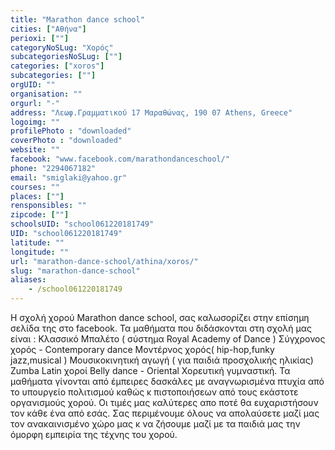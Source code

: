 ```yaml
---
title: "Marathon dance school"
cities: ["Αθήνα"]
perioxi: [""]
categoryNoSLug: "Χορός"
subcategoriesNoSLug: [""]
categories: ["xoros"]
subcategories: [""]
orgUID: ""
organisation: ""
orgurl: "-"
address: "Λεωφ.Γραμματικού 17 Μαραθώνας, 190 07 Athens, Greece"
logoimg: ""
profilePhoto : "downloaded"
coverPhoto : "downloaded"
website: ""
facebook: "www.facebook.com/marathondanceschool/"
phone: "2294067182"
email: "smiglaki@yahoo.gr"
courses: ""
places: [""]
rensponsibles: ""
zipcode: [""]
schoolsUID: "school061220181749"
UID: "school061220181749"
latitude: ""
longitude: ""
url: "marathon-dance-school/athina/xoros/"
slug: "marathon-dance-school"
aliases:
    - /school061220181749
---
```





Η σχολή χορού Marathon dance school, σας καλωσορίζει στην επίσημη σελίδα της στο facebook. Τα μαθήματα που διδάσκονται στη σχολή μας είναι : Κλασσικό Μπαλέτο ( σύστημα Royal Academy of Dance ) Σύγχρονος χορός - Contemporary dance Μοντέρνος χορός( hip-hop,funky jazz,musical ) Μουσικοκινητική αγωγή ( για παιδιά προσχολικής ηλικίας) Zumba Latin χοροί Belly dance - Oriental Χορευτική γυμναστική. Τα μαθήματα γίνονται από έμπειρες δασκάλες με αναγνωρισμένα πτυχία από το υπουργείο πολιτισμού καθώς κ πιστοποιήσεων από τους εκάστοτε οργανισμούς χορού. Οι τιμές μας καλύτερες απο ποτέ θα ευχαριστήσουν τον κάθε ένα από εσάς. Σας περιμένουμε όλους να απολαύσετε μαζί μας τον ανακαινισμένο χώρο μας κ να ζήσουμε μαζί με τα παιδιά μας την όμορφη εμπειρία της τέχνης του χορού.